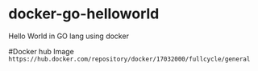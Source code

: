 # docker-go-helloworld
Hello World in GO lang using docker

#Docker hub Image
`https://hub.docker.com/repository/docker/17032000/fullcycle/general`